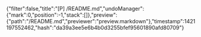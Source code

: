 {"filter":false,"title":"[P] /README.md","undoManager":{"mark":0,"position":-1,"stack":[]},"preview":{"path":"/README.md","previewer":"preview.markdown"},"timestamp":1421197552462,"hash":"da39a3ee5e6b4b0d3255bfef95601890afd80709"}